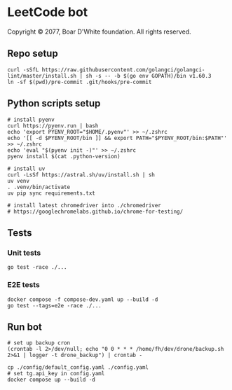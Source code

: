 # LeetCode bot
Copyright © 2077, Boar D'White foundation. All rights reserved.

## Repo setup
```shell
curl -sSfL https://raw.githubusercontent.com/golangci/golangci-lint/master/install.sh | sh -s -- -b $(go env GOPATH)/bin v1.60.3
ln -sf $(pwd)/pre-commit .git/hooks/pre-commit
```

## Python scripts setup
```shell
# install pyenv
curl https://pyenv.run | bash
echo 'export PYENV_ROOT="$HOME/.pyenv"' >> ~/.zshrc
echo '[[ -d $PYENV_ROOT/bin ]] && export PATH="$PYENV_ROOT/bin:$PATH"' >> ~/.zshrc
echo 'eval "$(pyenv init -)"' >> ~/.zshrc
pyenv install $(cat .python-version)

# install uv
curl -LsSf https://astral.sh/uv/install.sh | sh
uv venv
. .venv/bin/activate
uv pip sync requirements.txt

# install latest chromedriver into ./chromedriver
# https://googlechromelabs.github.io/chrome-for-testing/
```

## Tests

### Unit tests
```shell
go test -race ./...
```

### E2E tests
```shell
docker compose -f compose-dev.yaml up --build -d
go test --tags=e2e -race ./...
```

## Run bot
```shell
# set up backup cron
(crontab -l 2>/dev/null; echo "0 0 * * * /home/fh/dev/drone/backup.sh 2>&1 | logger -t drone_backup") | crontab -

cp ./config/default_config.yaml ./config.yaml
# set tg.api_key in config.yaml 
docker compose up --build -d
```
